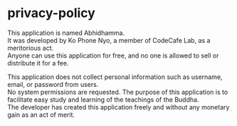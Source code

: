 # privacy-policy

This application is named Abhidhamma.   
It was developed by Ko Phone Nyo, a member of CodeCafe Lab, as a meritorious act.   
Anyone can use this application for free, and no one is allowed to sell or distribute it for a fee.    

This application does not collect personal information such as username, email, or password from users.   
No system permissions are requested. The purpose of this application is to facilitate easy study and learning of the teachings of the Buddha.  
The developer has created this application freely and without any monetary gain as an act of merit.
